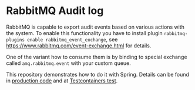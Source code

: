 # RabbitMQ Audit log

RabbitMQ is capable to export audit events based on various actions with the system.
To enable this functionality you have to install plugin `rabbitmq-plugins enable rabbitmq_event_exchange`, see https://www.rabbitmq.com/event-exchange.html for details.

One of the variant how to consume them is by binding to special exchange called `amq.rabbitmq.event` with your custom queue.

This repository demonstrates how to do it with Spring.
Details can be found in [production code](https://github.com/bedla/rabbitmq-auditlog/blob/master/src/main/kotlin/com/example/rabbitmqauditlog/RabbitmqAuditlogApplication.kt) and at [Testcontainers test](https://github.com/bedla/rabbitmq-auditlog/blob/master/src/test/kotlin/com/example/rabbitmqauditlog/RabbitmqAuditlogApplicationTests.kt).
